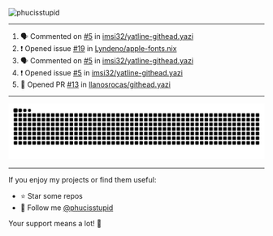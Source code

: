 ![phucisstupid](https://github-readme-stats.vercel.app/api?username=phucisstupid&show_icons=true&theme=catppuccin_mocha)

---

<!-- GitHub Activity Feed -->
<!--START_SECTION:activity-->
1. 🗣 Commented on [#5](https://github.com/imsi32/yatline-githead.yazi/issues/5#issuecomment-3041175789) in [imsi32/yatline-githead.yazi](https://github.com/imsi32/yatline-githead.yazi)
2. ❗ Opened issue [#19](https://github.com/Lyndeno/apple-fonts.nix/issues/19) in [Lyndeno/apple-fonts.nix](https://github.com/Lyndeno/apple-fonts.nix)
3. 🗣 Commented on [#5](https://github.com/imsi32/yatline-githead.yazi/issues/5#issuecomment-3038826778) in [imsi32/yatline-githead.yazi](https://github.com/imsi32/yatline-githead.yazi)
4. ❗ Opened issue [#5](https://github.com/imsi32/yatline-githead.yazi/issues/5) in [imsi32/yatline-githead.yazi](https://github.com/imsi32/yatline-githead.yazi)
5. 💪 Opened PR [#13](https://github.com/llanosrocas/githead.yazi/pull/13) in [llanosrocas/githead.yazi](https://github.com/llanosrocas/githead.yazi)
<!--END_SECTION:activity-->

---

<!-- Snake Animation -->
<picture>
  <source media="(prefers-color-scheme: dark)" srcset="https://raw.githubusercontent.com/phucisstupid/phucisstupid/output/github-contribution-grid-snake-dark.svg">
  <source media="(prefers-color-scheme: light)" srcset="https://raw.githubusercontent.com/phucisstupid/phucisstupid/output/github-contribution-grid-snake.svg">
  <img alt="GitHub Contribution Grid Snake" src="https://raw.githubusercontent.com/phucisstupid/phucisstupid/output/github-contribution-grid-snake.svg">
</picture>

---

If you enjoy my projects or find them useful:

- ⭐ Star some repos  
- 👤 Follow me [@phucisstupid](https://github.com/phucisstupid)

Your support means a lot! 💙
